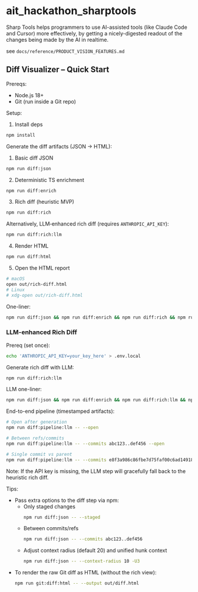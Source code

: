 # ait_hackathon_sharptools

Sharp Tools helps programmers to use AI-assisted tools (like Claude Code and Cursor) more effectively, by getting a nicely-digested readout of the changes being made by the AI in realtime.

see `docs/reference/PRODUCT_VISION_FEATURES.md`

## Diff Visualizer – Quick Start

Prereqs:
- Node.js 18+
- Git (run inside a Git repo)

Setup:
1) Install deps
```bash
npm install
```

Generate the diff artifacts (JSON → HTML):
1) Basic diff JSON
```bash
npm run diff:json
```
2) Deterministic TS enrichment
```bash
npm run diff:enrich
```
3) Rich diff (heuristic MVP)
```bash
npm run diff:rich
```
Alternatively, LLM‑enhanced rich diff (requires `ANTHROPIC_API_KEY`):
```bash
npm run diff:rich:llm
```
4) Render HTML
```bash
npm run diff:html
```
5) Open the HTML report
```bash
# macOS
open out/rich-diff.html
# Linux
# xdg-open out/rich-diff.html
```

One-liner:
```bash
npm run diff:json && npm run diff:enrich && npm run diff:rich && npm run diff:html && open out/rich-diff.html
```

### LLM-enhanced Rich Diff

Prereq (set once):
```bash
echo 'ANTHROPIC_API_KEY=your_key_here' > .env.local
```

Generate rich diff with LLM:
```bash
npm run diff:rich:llm
```

LLM one-liner:
```bash
npm run diff:json && npm run diff:enrich && npm run diff:rich:llm && npm run diff:html && open out/rich-diff.html
```

End-to-end pipeline (timestamped artifacts):
```bash
# Open after generation
npm run diff:pipeline:llm -- --open

# Between refs/commits
npm run diff:pipeline:llm -- --commits abc123..def456 --open

# Single commit vs parent
npm run diff:pipeline:llm -- --commits e8f3a986c86fbe7d75faf00c6ad149182f74581c --open
```

Note: If the API key is missing, the LLM step will gracefully fall back to the heuristic rich diff.

Tips:
- Pass extra options to the diff step via npm:
  - Only staged changes
    ```bash
    npm run diff:json -- --staged
    ```
  - Between commits/refs
    ```bash
    npm run diff:json -- --commits abc123..def456
    ```
  - Adjust context radius (default 20) and unified hunk context
    ```bash
    npm run diff:json -- --context-radius 10 -U3
    ```
- To render the raw Git diff as HTML (without the rich view):
  ```bash
  npm run git:diff:html -- --output out/diff.html
  ```

